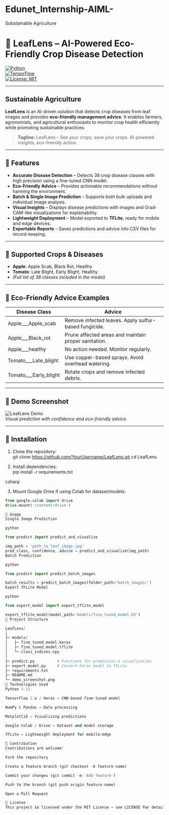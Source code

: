 # Edunet_Internship-AIML-
Substainable Agriculture

# 🌱 LeafLens – AI-Powered Eco-Friendly Crop Disease Detection

[![Python](https://img.shields.io/badge/Python-3.12-blue?logo=python)](https://www.python.org/)  
[![TensorFlow](https://img.shields.io/badge/TensorFlow-2.x-orange?logo=tensorflow)](https://www.tensorflow.org/)  
[![License: MIT](https://img.shields.io/badge/License-MIT-green.svg)](LICENSE)  

---

## Sustainable Agriculture

**LeafLens** is an AI-driven solution that detects crop diseases from leaf images and provides **eco-friendly management advice**. It enables farmers, agronomists, and agricultural enthusiasts to monitor crop health efficiently while promoting sustainable practices.

> **Tagline:** LeafLens – See your crops, save your crops. AI-powered insights, eco-friendly action.

---

## 🔹 Features

- **Accurate Disease Detection** – Detects 38 crop disease classes with high precision using a fine-tuned CNN model.  
- **Eco-Friendly Advice** – Provides actionable recommendations without harming the environment.  
- **Batch & Single Image Prediction** – Supports both bulk uploads and individual image analysis.  
- **Visual Insights** – Displays disease predictions with images and Grad-CAM-like visualizations for explainability.  
- **Lightweight Deployment** – Model exported to **TFLite**, ready for mobile and edge devices.  
- **Exportable Reports** – Saves predictions and advice into CSV files for record-keeping.  

---

## 🔹 Supported Crops & Diseases

- **Apple**: Apple Scab, Black Rot, Healthy  
- **Tomato**: Late Blight, Early Blight, Healthy  
- *(Full list of 38 classes included in the model)*  

---

## 🔹 Eco-Friendly Advice Examples

| Disease Class | Advice |
|---------------|--------|
| Apple___Apple_scab | Remove infected leaves. Apply sulfur-based fungicide. |
| Apple___Black_rot | Prune affected areas and maintain proper sanitation. |
| Apple___healthy | No action needed. Monitor regularly. |
| Tomato___Late_blight | Use copper-based sprays. Avoid overhead watering. |
| Tomato___Early_blight | Rotate crops and remove infected debris. |

---

## 🔹 Demo Screenshot

![LeafLens Demo](demo_screenshot.png)  
*Visual prediction with confidence and eco-friendly advice.*

---

## 🔹 Installation

1. Clone the repository:  
git clone https://github.com/YourUsername/LeafLens.git
cd LeafLens


2. Install dependencies:  
pip install -r requirements.txt

csharp

3. Mount Google Drive if using Colab for dataset/models:  
```python
from google.colab import drive
drive.mount('/content/drive')

🔹 Usage
Single Image Prediction

python

from predict import predict_and_visualize

img_path = 'path_to_leaf_image.jpg'
pred_class, confidence, advice = predict_and_visualize(img_path)
Batch Prediction

python

from predict import predict_batch_images

batch_results = predict_batch_images(folder_path='batch_images/')
Export TFLite Model

python

from export_model import export_tflite_model

export_tflite_model(model_path='models/fine_tuned_model.h5')
🔹 Project Structure

LeafLens/
│
├─ models/
│   ├─ fine_tuned_model.keras
│   ├─ fine_tuned_model.tflite
│   └─ class_indices.npy
│
├─ predict.py          # Functions for prediction & visualization
├─ export_model.py     # Convert Keras model to TFLite
├─ requirements.txt
├─ README.md
└─ demo_screenshot.png
🔹 Technologies Used
Python 3.12

TensorFlow 2.x / Keras – CNN-based fine-tuned model

NumPy & Pandas – Data processing

Matplotlib – Visualizing predictions

Google Colab / Drive – Dataset and model storage

TFLite – Lightweight deployment for mobile/edge

🔹 Contribution
Contributions are welcome!

Fork the repository

Create a feature branch (git checkout -b feature-name)

Commit your changes (git commit -m 'Add feature')

Push to the branch (git push origin feature-name)

Open a Pull Request

🔹 License
This project is licensed under the MIT License – see LICENSE for details.
